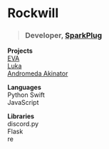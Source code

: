 # Rockwill
> ### Developer, [SparkPlug](https://sparkplug.page)

**Projects**  
[EVA](https://eva.sparkplug.page)  
[Luka](https://luka.sparkplug.page)  
[Andromeda Akinator](https://aki.sparkplug.page)  

**Languages**  
Python
Swift  
JavaScript

**Libraries**  
discord.py  
Flask  
re
